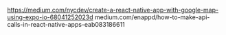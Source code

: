 https://medium.com/nycdev/create-a-react-native-app-with-google-map-using-expo-io-68041252023d
medium.com/enappd/how-to-make-api-calls-in-react-native-apps-eab083186611